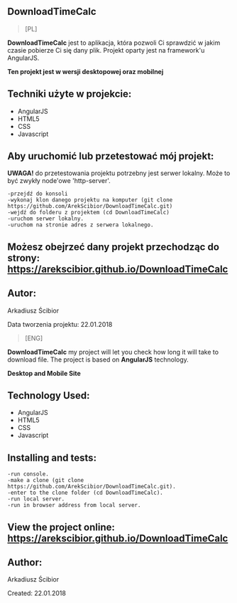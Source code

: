 ## DownloadTimeCalc

> [PL] 

**DownloadTimeCalc** jest to aplikacja, która pozwoli Ci sprawdzić w jakim czasie pobierze Ci się dany plik.
Projekt oparty jest na framework'u AngularJS.

**Ten projekt jest w wersji desktopowej oraz mobilnej**



## Techniki użyte w projekcie:
- AngularJS
- HTML5
- CSS
- Javascript


## Aby uruchomić lub przetestować mój projekt:
**UWAGA!** do przetestowania projektu potrzebny jest serwer lokalny.
Może to być zwykły node'owe 'http-server'.

```
-przejdź do konsoli
-wykonaj klon danego projektu na komputer (git clone https://github.com/ArekScibior/DownloadTimeCalc.git)
-wejdź do folderu z projektem (cd DownloadTimeCalc)
-uruchom serwer lokalny.
-uruchom na stronie adres z serwera lokalnego.
```

## Możesz obejrzeć dany projekt przechodząc do strony: https://arekscibior.github.io/DownloadTimeCalc


## Autor:
Arkadiusz Ścibior

Data tworzenia projektu: 22.01.2018


> [ENG] 

**DownloadTimeCalc** my project will let you check how long it will take to download file.
The project is based on **AngularJS** technology.

**Desktop and Mobile Site**


## Technology Used:
- AngularJS
- HTML5
- CSS
- Javascript


## Installing and tests:

```
-run console.
-make a clone (git clone https://github.com/ArekScibior/DownloadTimeCalc.git).
-enter to the clone folder (cd DownloadTimeCalc).
-run local server.
-run in browser address from local server.
```

## View the project online: https://arekscibior.github.io/DownloadTimeCalc


## Author:
Arkadiusz Ścibior

Created: 22.01.2018
